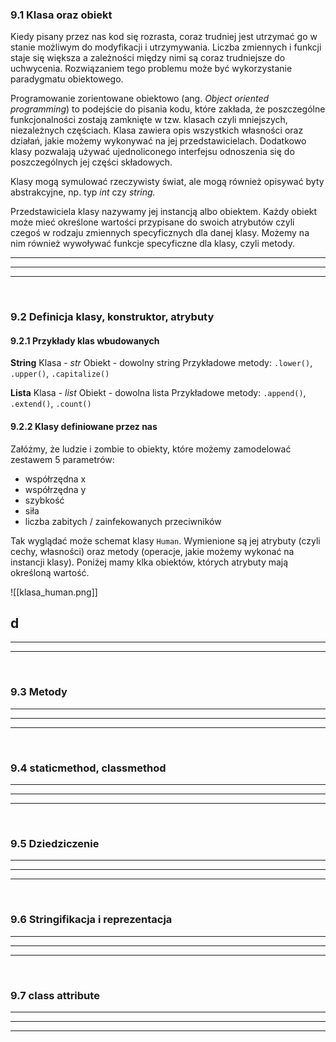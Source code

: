 ### 9.1 Klasa oraz obiekt
Kiedy pisany przez nas kod się rozrasta, coraz trudniej jest utrzymać go w stanie możliwym do modyfikacji i utrzymywania. Liczba zmiennych i funkcji staje się większa a zależności między nimi są coraz trudniejsze do uchwycenia. Rozwiązaniem tego problemu może być wykorzystanie paradygmatu obiektowego.

Programowanie zorientowane obiektowo (ang. _Object oriented programming_) to podejście do pisania kodu, które zakłada, że poszczególne funkcjonalności zostają zamknięte w tzw. klasach czyli mniejszych, niezależnych częściach. Klasa zawiera opis wszystkich własności oraz działań, jakie możemy wykonywać na jej przedstawicielach. Dodatkowo klasy pozwalają używać ujednoliconego interfejsu odnoszenia się do poszczególnych jej części składowych.

Klasy mogą symulować rzeczywisty świat, ale mogą również opisywać byty abstrakcyjne, np. typ *int* czy *string.*

Przedstawiciela klasy nazywamy jej instancją albo obiektem. Każdy obiekt może mieć określone wartości przypisane do swoich atrybutów czyli czegoś w rodzaju zmiennych specyficznych dla danej klasy. Możemy na nim również wywoływać funkcje specyficzne dla klasy, czyli metody.


---
---
---
&nbsp;
### 9.2 Definicja klasy, konstruktor, atrybuty
#### 9.2.1 Przykłady klas wbudowanych

**String**
Klasa - *str*
Obiekt - dowolny string
Przykładowe metody: `.lower()`, `.upper()`, `.capitalize()`

**Lista**
Klasa - *list*
Obiekt - dowolna lista
Przykładowe metody: `.append()`, `.extend()`, `.count()`

#### 9.2.2 Klasy definiowane przez nas

Załóżmy, że ludzie i zombie to obiekty, które możemy zamodelować zestawem 5 parametrów:
- współrzędna x
- współrzędna y
- szybkość
- siła
- liczba zabitych / zainfekowanych przeciwników

Tak wyglądać może schemat klasy `Human`. Wymienione są jej atrybuty (czyli cechy, własności) oraz metody (operacje, jakie możemy wykonać na instancji klasy). Poniżej mamy klka obiektów, których atrybuty mają określoną wartość.

![[klasa_human.png]]

d
---
---
---
&nbsp;
### 9.3 Metody

---
---
---
&nbsp;
### 9.4 staticmethod, classmethod

---
---
---
&nbsp;
### 9.5 Dziedziczenie

---
---
---
&nbsp;
### 9.6 Stringifikacja i reprezentacja

---
---
---
&nbsp;
### 9.7 class attribute

---
---
---
&nbsp;
